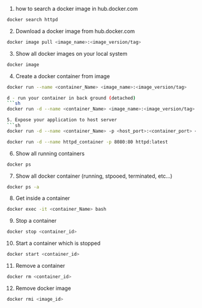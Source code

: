 
1. how to search a docker image in hub.docker.com
```sh
docker search httpd
```
2. Download a docker image from hub.docker.com
```sh
docker image pull <image_name>:<image_version/tag>
```

3. Show all docker images on your local system
```sh
docker image
```

4. Create a docker container from image
```sh
docker run --name <container_Name> <image_name>:<image_version/tag>

d - run your container in back ground (detached)
```sh 
docker run -d --name <container_Name> <image_name>:<image_version/tag>

5. Expose your application to host server
```sh
docker run -d --name <container_Name> -p <host_port>:<container_port> <image_name>:<Image_version/tag>

docker run -d --name httpd_container -p 8080:80 httpd:latest
```

6. Show all running containers
```sh
docker ps
```

7. Show all docker container (running, stpooed, terminated, etc...)
```sh
docker ps -a
```

8. Get inside a container

```sh
docker exec -it <container_Name> bash
```

9. Stop a container 
```sh
docker stop <container_id>
```

10. Start a container which is stopped 

```sh
docker start <container_id>
```
11. Remove a container

```sh
docker rm <container_id>
```

12. Remove docker image
```sh
docker rmi <image_id>
```